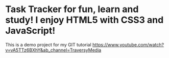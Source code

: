 # Task Tracker for fun, learn and study! I enjoy HTML5 with CSS3 and JavaScript!

This is a demo project for my GIT tutorial https://www.youtube.com/watch?v=vA5TTz6BXhY&ab_channel=TraversyMedia
